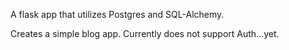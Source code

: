 A flask app that utilizes Postgres and SQL-Alchemy.

Creates a simple blog app. Currently does not support Auth...yet.
